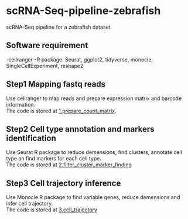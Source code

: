 # scRNA-Seq-pipeline-zebrafish
scRNA-Seq pipeline for a zebrafish dataset

## Software requirement
-cellranger
-R package: Seurat, ggplot2, tidyverse, monocle, SingleCellExperiment, reshape2

## Step1 Mapping fastq reads
Use cellranger to map reads and prepare expression matrix and barcode information.  
The code is stored at [1.prepare_count_matrix](./1.prepare_count_matrix).  

## Step2 Cell type annotation and  markers identification
Use Seurat R package to reduce demensions, find clusters, annotate cell type an find markers for each cell type.  
The code is stored at [2.filter_cluster_marker_finding](./2.filter_cluster_marker_finding)

## Step3 Cell trajectory inference
Use Monocle R package to find variable genes, reduce demensions and infer cell trajectory.  
The code is stored at [3.cell_trajectory](./3.cell_trajectory)
